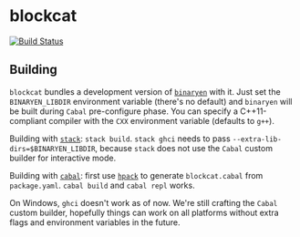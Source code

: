 # blockcat

[![Build Status](https://travis-ci.org/TerrorJack/blockcat.svg)](https://travis-ci.org/TerrorJack/blockcat)

## Building

`blockcat` bundles a development version of [`binaryen`](https://github.com/WebAssembly/binaryen) with it. Just set the `BINARYEN_LIBDIR` environment variable (there's no default) and `binaryen` will be built during `Cabal` pre-configure phase. You can specify a C++11-compliant compiler with the `CXX` environment variable (defaults to `g++`).

Building with [`stack`](https://docs.haskellstack.org/en/stable/README/): `stack build`. `stack ghci` needs to pass `--extra-lib-dirs=$BINARYEN_LIBDIR`, because `stack` does not use the `Cabal` custom builder for interactive mode.

Building with [`cabal`](https://cabal.readthedocs.io/en/latest/): first use [`hpack`](https://github.com/sol/hpack) to generate `blockcat.cabal` from `package.yaml`. `cabal build` and `cabal repl` works.

On Windows, `ghci` doesn't work as of now. We're still crafting the `Cabal` custom builder, hopefully things can work on all platforms without extra flags and environment variables in the future.
